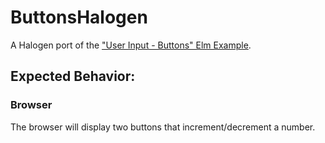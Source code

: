 # ButtonsHalogen

A Halogen port of the ["User Input - Buttons" Elm Example](https://elm-lang.org/examples).

## Expected Behavior:

### Browser

The browser will display two buttons that increment/decrement a number.
